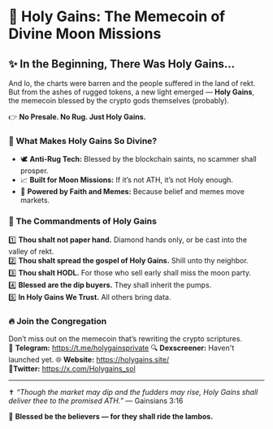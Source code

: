 # 🚀 Holy Gains: The Memecoin of Divine Moon Missions

## ✨ In the Beginning, There Was Holy Gains...

And lo, the charts were barren and the people suffered in the land of rekt. But from the ashes of rugged tokens, a new light emerged — **Holy Gains**, the memecoin blessed by the crypto gods themselves (probably).

👉 **No Presale. No Rug. Just Holy Gains.**

### 🙏 What Makes Holy Gains So Divine?

- 🕊 **Anti-Rug Tech:** Blessed by the blockchain saints, no scammer shall prosper.
- 📈 **Built for Moon Missions:** If it’s not ATH, it’s not Holy enough.
- 💪 **Powered by Faith and Memes:** Because belief and memes move markets.

### 📜 The Commandments of Holy Gains

1️⃣ **Thou shalt not paper hand.** Diamond hands only, or be cast into the valley of rekt.  
2️⃣ **Thou shalt spread the gospel of Holy Gains.** Shill unto thy neighbor.  
3️⃣ **Thou shalt HODL.** For those who sell early shall miss the moon party.  
4️⃣ **Blessed are the dip buyers.** They shall inherit the pumps.  
5️⃣ **In Holy Gains We Trust.** All others bring data.  

### 🔥 Join the Congregation

Don’t miss out on the memecoin that’s rewriting the crypto scriptures.  
💬 **Telegram:** https://t.me/holygainsprivate
🔍 **Dexscreener:** Haven't launched yet.
🌐 **Website:** https://holygains.site/  
💪**Twitter:** https://x.com/Holygains_sol

---

✝️ *“Though the market may dip and the fudders may rise, Holy Gains shall deliver thee to the promised ATH.”* — Gainsians 3:16

🙏 **Blessed be the believers — for they shall ride the lambos.**

